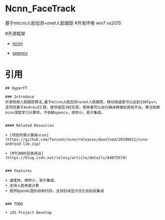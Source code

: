 # Ncnn_FaceTrack
基于mtcnn人脸加测+onet人脸跟踪
#开发环境
win7
vs2015


#开源框架
+ [ncnn](https://github.com/Tencent/ncnn)

+ [opencv](https://github.com/opencv/opencv)

# 引用

	## HyperFT

	### Introduce
	开源视频人脸跟踪算法,基于mtcnn人脸加测+onet人脸跟踪，移动端速度可以达到150fps+。该项目基于Android工程，提供底层JNI实现，使用者可以自行编译移植到其他平台。算法依赖ncnn深度学习计算库，不依赖opencv，体积小，易于集成。


	#### Related Resources

	+ [项目所需计算库ncnn](https://github.com/Tencent/ncnn/releases/download/20190611/ncnn-android-lib.zip)

	+ [MTCNN的另类用法](https://blog.csdn.net/relocy/article/details/84075570)


	### Features

	+ 速度快，体积小，易于集成。
	+ 支持人脸角度计算
	+ 提供OpenGL图形绘制代码，支持后续显示优化及贴纸集成


	### TODO

	+ iOS Project Develop
